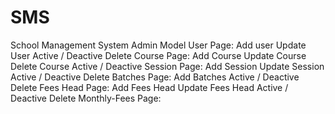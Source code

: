 # SMS
 School Management System
  Admin Model
    User Page: 
         Add user 
         Update User
         Active / Deactive
         Delete
    Course Page:
         Add Course
         Update Course
         Delete Course
         Active / Deactive
    Session Page:
         Add Session
         Update Session
         Active / Deactive
         Delete
    Batches Page:
         Add Batches
         Active / Deactive
         Delete 
    Fees Head Page:
         Add Fees Head
         Update Fees Head
         Active / Deactive
         Delete
    Monthly-Fees Page:
    